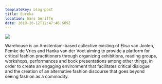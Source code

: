 ```yaml
---
templateKey: blog-post
title: Eureka
location: Sans Seriffe
date: 2019-10-12T12:47:46.609Z
---
```

![](/img/anarchy-cover_0.jpg)

Warehouse is an Amsterdam-based collective existing of Elisa van Joolen, Femke de Vries and Hanka van der Voet aiming to provide a platform for critical fashion practitioners through organizing exhibitions, reading groups, workshops, performances and book presentations among other things, in order to create an engaging environment that facilitates critical dialogue and the creation of an alternative fashion discourse that goes beyond seeing fashion as a commodity.
